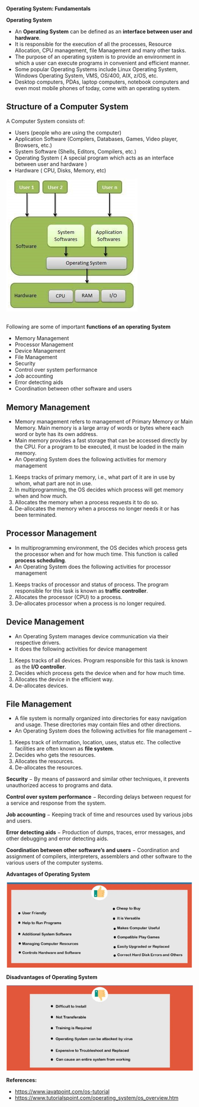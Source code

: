 **Operating System: Fundamentals**

**Operating System**

-   An **Operating System** can be defined as an **interface between user and hardware**.
-   It is responsible for the execution of all the processes, Resource Allocation, CPU management, file Management and many other tasks.
-   The purpose of an operating system is to provide an environment in which a user can execute programs in convenient and efficient manner.
-   Some popular Operating Systems include Linux Operating System, Windows Operating System, VMS, OS/400, AIX, z/OS, etc.
-   Desktop computers, PDAs, laptop computers, notebook computers and even most mobile phones of today, come with an operating system.

## Structure of a Computer System

A Computer System consists of:

-   Users (people who are using the computer)
-   Application Software (Compilers, Databases, Games, Video player, Browsers, etc.)
-   System Software (Shells, Editors, Compilers, etc.)
-   Operating System ( A special program which acts as an interface between user and hardware )
-   Hardware ( CPU, Disks, Memory, etc)

![](media/c6ec8be9167f772446e2769d5da4c8c4.png)

## 

Following are some of important **functions of an operating System**

-   Memory Management
-   Processor Management
-   Device Management
-   File Management
-   Security
-   Control over system performance
-   Job accounting
-   Error detecting aids
-   Coordination between other software and users

## Memory Management

-   Memory management refers to management of Primary Memory or Main Memory. Main memory is a large array of words or bytes where each word or byte has its own address.
-   Main memory provides a fast storage that can be accessed directly by the CPU. For a program to be executed, it must be loaded in the main memory.
-   An Operating System does the following activities for memory management
1.  Keeps tracks of primary memory, i.e., what part of it are in use by whom, what part are not in use.
2.  In multiprogramming, the OS decides which process will get memory when and how much.
3.  Allocates the memory when a process requests it to do so.
4.  De-allocates the memory when a process no longer needs it or has been terminated.

## Processor Management

-   In multiprogramming environment, the OS decides which process gets the processor when and for how much time. This function is called **process scheduling**.
-   An Operating System does the following activities for processor management
1.  Keeps tracks of processor and status of process. The program responsible for this task is known as **traffic controller**.
2.  Allocates the processor (CPU) to a process.
3.  De-allocates processor when a process is no longer required.

## Device Management

-   An Operating System manages device communication via their respective drivers.
-   It does the following activities for device management
1.  Keeps tracks of all devices. Program responsible for this task is known as the **I/O controller**.
2.  Decides which process gets the device when and for how much time.
3.  Allocates the device in the efficient way.
4.  De-allocates devices.

## File Management

-   A file system is normally organized into directories for easy navigation and usage. These directories may contain files and other directions.
-   An Operating System does the following activities for file management −
1.  Keeps track of information, location, uses, status etc. The collective facilities are often known as **file system**.
2.  Decides who gets the resources.
3.  Allocates the resources.
4.  De-allocates the resources.

**Security** − By means of password and similar other techniques, it prevents unauthorized access to programs and data.

**Control over system performance** − Recording delays between request for a service and response from the system.

**Job accounting** − Keeping track of time and resources used by various jobs and users.

**Error detecting aids** − Production of dumps, traces, error messages, and other debugging and error detecting aids.

**Coordination between other software’s and users** − Coordination and assignment of compilers, interpreters, assemblers and other software to the various users of the computer systems.

**Advantages of Operating System**

![](media/01a56391f275271db1d9471166528d32.png)

**Disadvantages of Operating System**

![](media/a5a802bffa7dd9f53389b98550197b28.png)

**References:**

-   <https://www.javatpoint.com/os-tutorial>
-   https://www.tutorialspoint.com/operating_system/os_overview.htm
